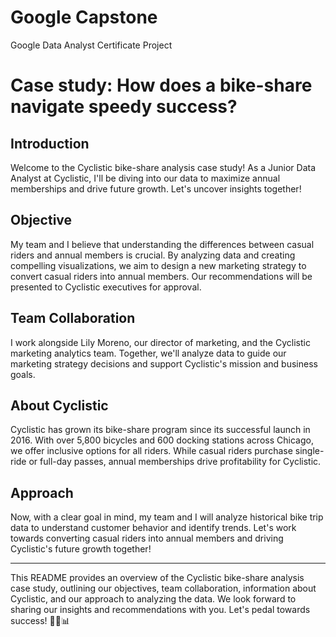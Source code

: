 # Google Capstone
Google Data Analyst Certificate Project

# Case study: How does a bike-share navigate speedy success?

## Introduction

Welcome to the Cyclistic bike-share analysis case study! As a Junior Data Analyst at Cyclistic, I'll be diving into our data to maximize annual memberships and drive future growth. Let's uncover insights together!

## Objective

My team and I believe that understanding the differences between casual riders and annual members is crucial. By analyzing data and creating compelling visualizations, we aim to design a new marketing strategy to convert casual riders into annual members. Our recommendations will be presented to Cyclistic executives for approval.

## Team Collaboration

I work alongside Lily Moreno, our director of marketing, and the Cyclistic marketing analytics team. Together, we'll analyze data to guide our marketing strategy decisions and support Cyclistic's mission and business goals.

## About Cyclistic

Cyclistic has grown its bike-share program since its successful launch in 2016. With over 5,800 bicycles and 600 docking stations across Chicago, we offer inclusive options for all riders. While casual riders purchase single-ride or full-day passes, annual memberships drive profitability for Cyclistic.

## Approach

Now, with a clear goal in mind, my team and I will analyze historical bike trip data to understand customer behavior and identify trends. Let's work towards converting casual riders into annual members and driving Cyclistic's future growth together!

---

This README provides an overview of the Cyclistic bike-share analysis case study, outlining our objectives, team collaboration, information about Cyclistic, and our approach to analyzing the data. We look forward to sharing our insights and recommendations with you. Let's pedal towards success! 🚴‍♂️📊
